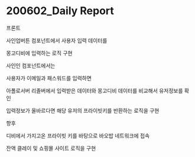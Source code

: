 # 200602_Daily Report 



프론트 

사인업버튼 컴포넌트에서 사용자 입력 데이터를 

몽고디비에 입력하는 로직 구현



사인인 컴포넌트에서는

사용자가 이메일과 패스워드를 입력하면 

아폴로서버 리졸버에서 입력받은 데이터와 몽고디비 데이터를 비교해서 유저정보를 확인

입력정보가 올바르다면 해당 유저의 프라이빗키를 반환하는 로직을 구현



향후 

디비에서 가지고온 프라이빗 키를 바탕으로 바오밥 네트워크에 접속 

잔액 클레이 및 쇼핑몰 사이트 로직을 구현